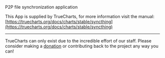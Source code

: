 P2P file synchronization application

This App is supplied by TrueCharts, for more information visit the manual: [https://truecharts.org/docs/charts/stable/syncthing](https://truecharts.org/docs/charts/stable/syncthing)

---

TrueCharts can only exist due to the incredible effort of our staff.
Please consider making a [donation](https://truecharts.org/docs/about/sponsor) or contributing back to the project any way you can!
